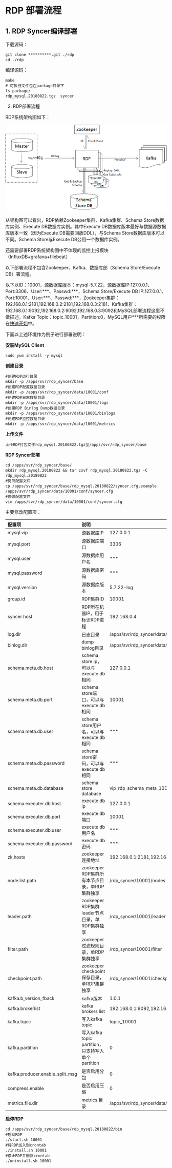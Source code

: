 # RDP 部署流程

## 1. RDP Syncer编译部署

下载源码：

```
git clone **********.git ./rdp
cd ./rdp
```

编译源码：

```
make
# 可执行文件包在package目录下
ls package/
rdp_mysql.20180822.tgz  syncer
```

2. RDP部署流程

RDP系统架构图如下：

![system_struct](../1.0/pictures/system_struct.png)

从架构图可以看出，RDP依赖Zookeeper集群、Kafka集群、Schema Store数据库实例、Execute DB数据库实例。其中Execute DB数据库版本最好与数据源数据库版本一致（因为Execute DB需要回放DDL），与Schema Store数据库版本可以不同。Schema Store与Execute DB公用一个数据库实例。

还需要部署RDP系统架构图中不体现的监控上报模块（InfluxDB+grafana+filebeat）

以下部署流程不包含Zookeeper、Kafka、数据库部（Schema Store/Execute DB）署流程。

以下以ID：10001，源数据库版本：mysql-5.7.22，源数据库IP:127.0.0.1、Port:3306、User:\*\*\*、Passwd:\*\*\*，Schema Store/Execute DB IP:127.0.0.1、Port:10001、User:\*\*\*、Passwd:\*\*\*，Zookeeper集群：192.168.0.1:2181,192.168.0.2:2181,192.168.0.3:2181、Kafka集群：192.168.0.1:9092,192.168.0.2:9092,192.168.0.3:9092和MySQL部署流程这里不做描述，Kafka Topic：topic_10001，Partition:0，MySQL用户\*\*\*所需要的权限在[快速开始](./quickstart.md)中。

下面以上述环境作为例子进行部署说明：

**安装MySQL Client**

```
sudo yum install -y mysql
```

**创建目录**

```
#创建RDP运行目录
mkdir -p /apps/svr/rdp_syncer/base
#创建RDP配置数据目录
mkdir -p /apps/svr/rdp_syncer/data/10001/conf
#创建RDP日志数据目录
mkdir -p /apps/svr/rdp_syncer/data/10001/logs
#创建RDP Binlog Dump数据目录
mkdir -p /apps/svr/rdp_syncer/data/10001/binlogs
#创建RDP监控数据目录
mkdir -p /apps/svr/rdp_syncer/data/10001/metrics
```

**上传文件**

```
上传RDP打包文件rdp_mysql.20180822.tgz至/apps/svr/rdp_syncer/base
```

**RDP Syncer部署**

```
cd /apps/svr/rdp_syncer/base/
mkdir rdp_mysql.20180822 && tar zxvf rdp_mysql.20180822.tgz -C rdp_mysql.20180822
#拷贝配置文件
cp /apps/svr/rdp_syncer/base/rdp_mysql.20180822/syncer.cfg.example /apps/svr/rdp_syncer/data/10001/conf/syncer.cfg
#修改配置文件
vim /apps/svr/rdp_syncer/data/10001/conf/syncer.cfg
```

主要修改配置项：

| 配置项                          | 说明                                               | 值                                                 |
| :------------------------------ | :------------------------------------------------- | -------------------------------------------------- |
| mysql.vip                       | 源数据库IP                                         | 127.0.0.1                                          |
| mysql.port                      | 源数据库端口                                       | 3306                                               |
| mysql.user                      | 源数据库用户名                                     | \*\*\*                                             |
| mysql.password                  | 源数据库密码                                       | \*\*\*                                             |
| mysql.version                   | 源数据库版本                                       | 5.7.22-log                                         |
| group.id                        | RDP集群ID                                          | 10001                                              |
| syncer.host                     | RDP所在机器IP，用于标识RDP进程                     | 192.168.0.4                                        |
| log.dir                         | 日志目录                                           | /apps/svr/rdp_syncer/data/10001/logs               |
| binlog.dir                      | dump binlog目录                                    | /apps/svr/rdp_syncer/data/10001/binlogs            |
| schema.meta.db.host             | schema store ip，可以与execute db相同              | 127.0.0.1                                          |
| schema.meta.db.port             | schema store端口，可以与execute db相同             | 10001                                              |
| schema.meta.db.user             | schema store用户名，可以与execute db相同           | \*\*\*                                             |
| schema.meta.db.password         | schema store密码，可以与execute db相同             | \*\*\*                                             |
| schema.meta.db.database         | schema store database                              | vip_rdp_schema_meta_10001                          |
| schema.executer.db.host         | execute db ip                                      | 127.0.0.1                                          |
| schema.executer.db.port         | execute db端口                                     | 10001                                              |
| schema.executer.db.user         | execute db用户名                                   | \*\*\*                                             |
| schema.executer.db.password     | execute db密码                                     | \*\*\*                                             |
| zk.hosts                        | zookeeper连接地址                                  | 192.168.0.1:2181,192.168.0.2:2181,192.168.0.3:2181 |
| node.list.path                  | zookeeper RDP集群所有本节点目录，单RDP集群独享     | /rdp_syncer/10001/nodes                            |
| leader.path                     | zookeeper RDP集群leader节点目录，单RDP集群独享     | /rdp_syncer/10001/leader                           |
| filter.path                     | zookeeper过滤规则目录，单RDP集群独享               | /rdp_syncer/10001/filter                           |
| checkpoint.path                 | zookeeper checkpoint保存目录，单RDP集群独享        | /rdp_syncer/10001/checkpoint                       |
| kafka.b_version_fback           | kafka版本                                          | 1.0.1                                              |
| kafka.brokerlist                | kafka brokers list                                 | 192.168.0.1:9092,192.168.0.2:9092,192.168.0.3:9092 |
| kafka.topic                     | 写入kafka topic                                    | topic_10001                                        |
| kafka.partition                 | 写入kafka topic partition，只支持写入单个partition | 0                                                  |
| kafka.producer.enable_split_msg | 是否启用分包                                       | 0                                                  |
| compress.enable                 | 是否启用压缩                                       | 0                                                  |
| metrics.file.dir                | metrics 目录                                       | /apps/svr/rdp_syncer/data/10001/metrics            |

**启停RDP**

```
cd /apps/svr/rdp_syncer/base/rdp_mysql.20180822/bin
#启动RDP
./start.sh 10001
#将RDP加入到crontab
./install.sh 10001
#停止RDP并删除crontab
./uninstall.sh 10001
```

